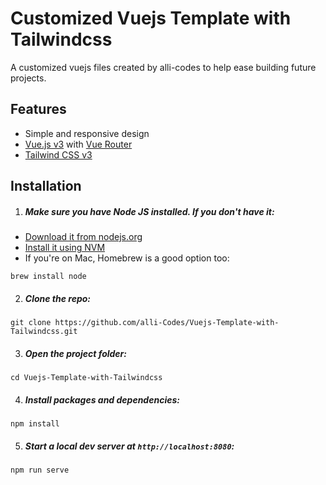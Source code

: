 # Customized Vuejs Template with Tailwindcss

A customized vuejs files created by alli-codes to help ease building future projects.

## Features

-   Simple and responsive design
-   [Vue.js v3](https://vuejs.org) with [Vue Router](https://router.vuejs.org)
-   [Tailwind CSS v3](https://tailwindcss.com)

## Installation

1. ##### Make sure you have Node JS installed. If you don't have it:

-   [Download it from nodejs.org](https://nodejs.org)
-   [Install it using NVM ](https://github.com/nvm-sh/nvm)
-   If you're on Mac, Homebrew is a good option too:

```
brew install node
```

2. ##### Clone the repo:

```
git clone https://github.com/alli-Codes/Vuejs-Template-with-Tailwindcss.git
```

3. ##### Open the project folder:

```
cd Vuejs-Template-with-Tailwindcss
```

4. ##### Install packages and dependencies:

```
npm install
```

5. ##### Start a local dev server at `http://localhost:8080`:

```
npm run serve
```